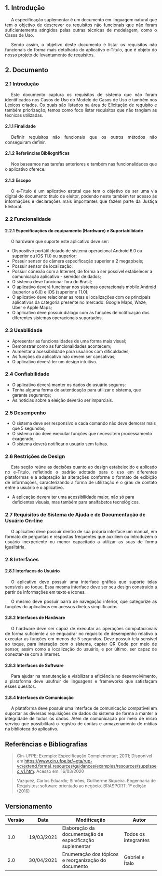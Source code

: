 ## 1. Introdução

<p style="text-indent: 20px; text-align: justify">
A especificação suplementar é um documento em linguagem natural que tem o objetivo de descrever os requisitos não funcionais que não foram suficientemente atingidos pelas outras técnicas de modelagem, como o Casos de Uso.
</p>

<p style="text-indent: 20px; text-align: justify">
Sendo assim, o objetivo deste documento é listar os requisitos não funcionais de forma mais detalhada do aplicativo e-Título, que é objeto do nosso projeto de levantamento de requisitos.
</p>

## 2. Documento

### 2.1 Introdução

<p style="text-indent: 20px; text-align: justify">
Este documento captura os requisitos de sistema que não foram identificados nos Casos de Uso do Modelo de Casos de Uso e também nos Léxicos criados. Os quais são listados na área de Elicitação de requisito e também priorização, temos como foco listar requisitos que não tangiam as técnicas utilizadas.
</p>

#### 2.1.1 Finalidade

<p style="text-indent: 20px; text-align: justify">
Definir requisitos não funcionais que os outros métodos não conseguiram definir.
</p>

#### 2.1.2 Referências Bibliográficas

<p style="text-indent: 20px; text-align: justify">
Nos baseamos nas tarefas anteriores e também nas funcionalidades que o aplicativo oferece.
</p>

#### 2.1.3 Escopo

<p style="text-indent: 20px; text-align: justify">
O e-Título é um aplicativo estatal que tem o objetivo de ser uma via digital do documento título de eleitor, podendo neste também ter acesso às informações e declarações mais importantes que fazem parte da Justiça Eleitoral.
</p>

### 2.2 Funcionalidade

#### 2.2.1 Especificações do equipamento (Hardware) e Suportabilidade

<p style="text-indent: 20px; text-align: justify">
O hardware que suporte este aplicativo deve ser: </p>
</p>

- Dispositivo portátil dotado de sistema operacional Android 6.0 ou superior ou iOS 11.0 ou superior;
- Possuir sensor de câmera especificação superior a 2 megapixels;
- Possuir sensor de localização;
- Possuir conexão com a Internet, de forma a ser possível estabelecer a comunicação aplicativo - servidor de dados;
- O sistema deve funcionar fora do Brasil;
- O aplicativo deverá funcionar nos sistemas operacionais mobile Android (superior a 6.0) e iOS (superior a 11.0);
- O aplicativo deve relacionar as rotas e localizações com os principais aplicativos da categoria presente no mercado: Google Maps, Waze, Uber e Apple Maps;
- O aplicativo deve possuir diálogo com as funções de notificação dos diferentes sistemas operacionais suportados.

### 2.3 Usabilidade

- Apresentar as funcionalidades de uma forma mais visual;
- Demonstrar como as funcionalidades acontecem;
- Aumentar a acessibilidade para usuários com dificuldades;
- As funções do aplicativo não devem ser cansativas;
- O aplicativo deverá ter um design intuitivo.

### 2.4 Confiabilidade

- O aplicativo deverá manter os dados do usuário seguros;
- Tenha alguma forma de autenticação para utilizar o sistema, que garanta segurança;
- As notícias sobre a eleição deverão ser imparciais.


### 2.5 Desempenho

- O sistema deve ser responsivo e cada comando não deve demorar mais que 5 segundos;
- O sistema não deve executar funções que necessitem processamento exagerado;
- O sistema deverá notificar o usuário sem falhas.

### 2.6 Restrições de Design

<p style="text-indent: 20px; text-align: justify">
Esta seção reúne as decisões quanto ao design estabelecido e aplicado no e-Título, refletindo o padrão adotado para o uso em diferentes plataformas e a adaptação às alterações conforme o formato de exibição de informações, caracterizando a forma de utilização e o grau de contato entre o usuário e o aplicativo.
</p>

- A aplicação devera ter uma acessibilidade maior, não só para deficientes visuais, mas também para analfabetos tecnológicos.

### 2.7 Requisitos de Sistema de Ajuda e de Documentação de Usuário On-line

<p style="text-indent: 20px; text-align: justify">
O aplicativo deve possuir dentro de sua própria interface um manual, em formato de perguntas e respostas frequentes que auxiliem ou introduzem o usuário inexperiente ou menor capacitado a utilizar as suas de forma igualitária.
</p>

### 2.8 Interfaces

#### 2.8.1 Interfaces do Usuário

<p style="text-indent: 20px; text-align: justify">
O aplicativo deve possuir uma interface gráfica que suporte telas sensíveis ao toque. Essa mesma interface deve ser seu design construído a partir de informações em texto e ícones.
</p>
<p style="text-indent: 20px; text-align: justify">
O mesmo deve possuir barra de navegação inferior, que categorize as funções do aplicativos em acessos diretos simplificados.
</p>

#### 2.8.2 Interfaces de Hardware

<p style="text-indent: 20px; text-align: justify">
O hardware deve ser capaz de executar as operações computacionais de forma suficiente a se enquadrar no requisito de desempenho relativo a executar as funções em menos de 5 segundos. Deve possuir tela sensível ao toque, para interação com o sistema, captar QR Code por meio de sensor, assim como a localização do usuário, e por último, ser capaz de conectar-se com a internet. 
</p>


#### 2.8.3 Interfaces de Software

<p style="text-indent: 20px; text-align: justify">
Para ajudar na manutenção e viabilizar a eficiência no desenvolvimento, a plataforma deve usufruir de linguagens e frameworks que satisfaçam esses quesitos.
</p>

#### 2.8.4 Interfaces de Comunicação

<p style="text-indent: 20px; text-align: justify">
A plataforma deve possuir uma interface de comunicação compatível em suportar as diversas requisições de dados do sistema de forma a manter a integridade de todos os dados. Além de comunicação por meio de micro serviço que possibilitará o registro de contas e armazenamento de mídias na biblioteca do aplicativo.
</p>

## Referências e Bibliografias

> Cin-UFPE; Exemplo: Especificação Complementar; 2001; Disponível em <https://www.cin.ufpe.br/~gta/rup-vc/extend.formal_resources/guidances/examples/resources/supplspec_v1.htm>. Acesso em: 16/03/2020

> Vazquez, Carlos Eduardo; Simões, Guilherme Siqueira. Engenharia de Requisitos: software orientado ao negócio. BRASPORT. 1ª edição (2016)

## Versionamento
| Versão | Data | Modificação | Autor |
|--|--|--|--|
| 1.0 | 19/03/2021 | Elaboração da documentação de especificação suplementar | Todos os integrantes |
| 2.0 | 30/04/2021 | Enumeração dos tópicos e reorganização do documento | Gabriel e Ítalo |
